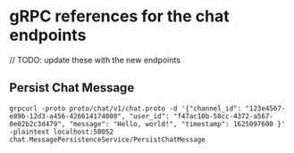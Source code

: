 # gRPC references for the chat endpoints

// TODO: update these with the new endpoints

## Persist Chat Message

```
grpcurl -proto proto/chat/v1/chat.proto -d '{"channel_id": "123e4567-e89b-12d3-a456-426614174000", "user_id": "f47ac10b-58cc-4372-a567-0e02b2c3d479", "message": "Hello, world!", "timestamp": 1625097600 }' -plaintext localhost:50052 chat.MessagePersistenceService/PersistChatMessage
```
